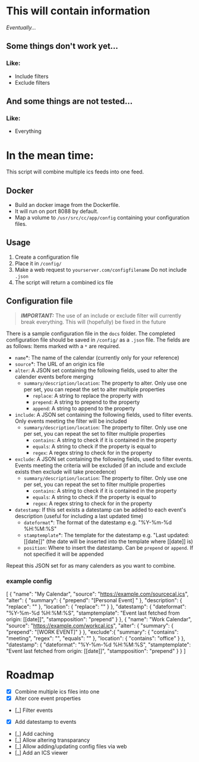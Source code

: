 # This will contain information
*Eventually...*

## Some things don't work yet...
### Like:
- Include filters
- Exclude filters

## And some things are not tested...
### Like:
- Everything

# In the mean time:
This script will combine multiple ics feeds into one feed.

## Docker
- Build an docker image from the Dockerfile. 
- It will run on port 8088 by default. 
- Map a volume to `/usr/src/cc/app/config` containing your configuration files.

## Usage
1. Create a configuration file
2. Place it in `/config/`
3. Make a web request to `yourserver.com/configfilename` Do not include `.json`
4. The script will return a combined ics file

## Configuration file
> ***IMPORTANT:*** The use of an include or exclude filter will currently break everything. This will (hopefully) be fixed in the future


There is a sample configuration file in the `docs` folder. The completed configuration file should be saved in `/config/` as a `.json` file. The fields are as follows:
Items marked with a `*` are required.
- `name`*: The name of the calendar (currently only for your reference)
- `source`*: The URL of an origin ics file
- `alter`: A JSON set containing the following fields, used to alter the calender events before merging
    - `summary/description/location`: The property to alter. Only use one per set, you can repeat the set to alter multiple properties
        - `replace`: A string to replace the property with
        - `prepend`: A string to prepend to the property
        - `append`: A string to append to the property
- `include`: A JSON set containing the following fields, used to filter events. Only events meeting the filter will be included
    - `summary/description/location`: The property to filter. Only use one per set, you can repeat the set to filter multiple properties
        - `contains`: A string to check if it is contained in the property
        - `equals`: A string to check if the property is equal to
        - `regex`: A regex string to check for in the property
- `exclude`: A JSON set containing the following fields, used to filter events. Events meeting the criteria will be excluded (if an include and exclude exists then exclude will take precedence)
    - `summary/description/location`: The property to filter. Only use one per set, you can repeat the set to filter multiple properties
        - `contains`: A string to check if it is contained in the property
        - `equals`: A string to check if the property is equal to
        - `regex`: A regex string to check for in the property
- `datestamp`: If this set exists a datestamp can be added to each event's description (useful for including a last updated time)
    - `dateformat`*: The format of the datestamp e.g. "%Y-%m-%d %H:%M:%S"
    - `stamptemplate`*: The template for the datestamp e.g. "Last updated: [[date]]" (the date will be inserted into the template where [[date]] is)
    - `position`: Where to insert the datestamp. Can be `prepend` or `append`. If not specified it will be appended

Repeat this JSON set for as many calenders as you want to combine.
### example config
[
    {
        "name": "My Calendar",
        "source": "https://example.com/sourcecal.ics",
        "alter": {
            "summary": {
                "prepend": "[Personal Event] "
            },
            "description": {
                "replace": ""
            },
            "location": {
                "replace": ""
            }
        },
        "datestamp": {
            "dateformat": "%Y-%m-%d %H:%M:%S",
            "stamptemplate": "Event last fetched from origin: [[date]]",
            "stampposition": "prepend"
        }
    },
    {
        "name": "Work Calendar",
        "source": "https://example.com/workcal.ics",
        "alter": {
            "summary": {
                "prepend": "[WORK EVENT]"
            }
        },
        "exclude":{
            "summary": {
                "contains": "meeting",
                "regex": "",
                "equals": ""
            },
            "location": {
                "contains": "office"
            }
        },
        "datestamp": {
            "dateformat": "%Y-%m-%d %H:%M:%S",
            "stamptemplate": "Event last fetched from origin: [[date]]",
            "stampposition": "prepend"
        }
    }
]

# Roadmap
- [x] Combine multiple ics files into one
- [x] Alter core event properties
- [_] Filter events
- [x] Add datestamp to events
- [_] Add caching
- [_] Allow altering transparancy
- [_] Allow adding/updating config files via web
- [_] Add an ICS viewer

